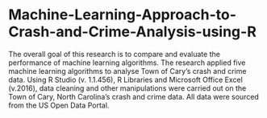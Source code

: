 # Machine-Learning-Approach-to-Crash-and-Crime-Analysis-using-R
The overall goal of this research is to compare and evaluate the performance of machine learning algorithms. The research applied five machine learning algorithms to analyse Town of Cary’s crash and crime data. Using R Studio (v. 1.1.456), R Libraries and Microsoft Office Excel (v.2016), data cleaning and other manipulations were carried out on the Town of Cary, North Carolina’s crash and crime data. All data were sourced from the US Open Data Portal.
